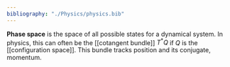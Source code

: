 ```yaml
---
bibliography: "./Physics/physics.bib"
---
```


**Phase space** is the space of all possible states for a dynamical system. In physics, this can often be the [[cotangent bundle]] $T^*Q$ if $Q$ is the [[configuration space]]. This bundle tracks position and its conjugate, momentum.
